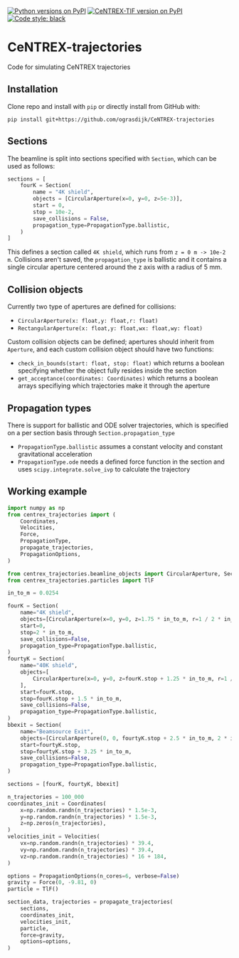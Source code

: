 [![Python versions on PyPI](https://img.shields.io/pypi/pyversions/centrex-trajectories.svg)](https://pypi.python.org/pypi/centrex-trajectories/)
[![CeNTREX-TlF version on PyPI](https://img.shields.io/pypi/v/centrex-trajectories.svg "CeNTREX-TlF on PyPI")](https://pypi.python.org/pypi/centrex-trajectories/)
[![Code style: black](https://img.shields.io/badge/code%20style-black-000000.svg)](https://github.com/psf/black)


# CeNTREX-trajectories
Code for simulating CeNTREX trajectories

## Installation
Clone repo and install with `pip` or directly install from GitHub with:  
```
pip install git+https://github.com/ograsdijk/CeNTREX-trajectories
```

## Sections
The beamline is split into sections specified with `Section`, which can be used as follows:
```Python
sections = [
    fourK = Section(
        name = "4K shield",
        objects = [CircularAperture(x=0, y=0, z=5e-3)],
        start = 0,
        stop = 10e-2,
        save_collisions = False,
        propagation_type=PropagationType.ballistic,
    )
]
```
This defines a section called `4K shield`, which runs from `z = 0 m -> 10e-2 m`. Collisions aren't
saved, the `propagation_type` is ballistic and it contains a single circular aperture centered around
the z axis with a radius of 5 mm.

## Collision objects
Currently two type of apertures are defined for collisions:
* `CircularAperture(x: float,y: float,r: float)`
* `RectangularAperture(x: float,y: float,wx: float,wy: float)`

Custom collision objects can be defined; apertures should inherit from `Aperture`, and each custom
collision object should have two functions:
* `check_in_bounds(start: float, stop: float)` which returns a boolean specifying whether the object fully resides inside the section
* `get_acceptance(coordinates: Coordinates)` which returns a boolean arrays specifiying which trajectories make it through the aperture

## Propagation types
There is support for ballistic and ODE solver trajectories, which is specified on a per section basis through `Section.propagation_type`
* `PropagationType.ballistic` assumes a constant velocity and constant gravitational acceleration
* `PropagationType.ode` needs a defined force function in the section and uses `scipy.integrate.solve_ivp` to calculate the trajectory

## Working example
```Python
import numpy as np
from centrex_trajectories import (
    Coordinates,
    Velocities,
    Force,
    PropagationType,
    propagate_trajectories,
    PropagationOptions,
)

from centrex_trajectories.beamline_objects import CircularAperture, Section
from centrex_trajectories.particles import TlF

in_to_m = 0.0254

fourK = Section(
    name="4K shield",
    objects=[CircularAperture(x=0, y=0, z=1.75 * in_to_m, r=1 / 2 * in_to_m)],
    start=0,
    stop=2 * in_to_m,
    save_collisions=False,
    propagation_type=PropagationType.ballistic,
)
fourtyK = Section(
    name="40K shield",
    objects=[
        CircularAperture(x=0, y=0, z=fourK.stop + 1.25 * in_to_m, r=1 / 2 * in_to_m)
    ],
    start=fourK.stop,
    stop=fourK.stop + 1.5 * in_to_m,
    save_collisions=False,
    propagation_type=PropagationType.ballistic,
)
bbexit = Section(
    name="Beamsource Exit",
    objects=[CircularAperture(0, 0, fourtyK.stop + 2.5 * in_to_m, 2 * in_to_m)],
    start=fourtyK.stop,
    stop=fourtyK.stop + 3.25 * in_to_m,
    save_collisions=False,
    propagation_type=PropagationType.ballistic,
)

sections = [fourK, fourtyK, bbexit]

n_trajectories = 100_000
coordinates_init = Coordinates(
    x=np.random.randn(n_trajectories) * 1.5e-3,
    y=np.random.randn(n_trajectories) * 1.5e-3,
    z=np.zeros(n_trajectories),
)
velocities_init = Velocities(
    vx=np.random.randn(n_trajectories) * 39.4,
    vy=np.random.randn(n_trajectories) * 39.4,
    vz=np.random.randn(n_trajectories) * 16 + 184,
)

options = PropagationOptions(n_cores=6, verbose=False)
gravity = Force(0, -9.81, 0)
particle = TlF()

section_data, trajectories = propagate_trajectories(
    sections,
    coordinates_init,
    velocities_init,
    particle,
    force=gravity,
    options=options,
)

```